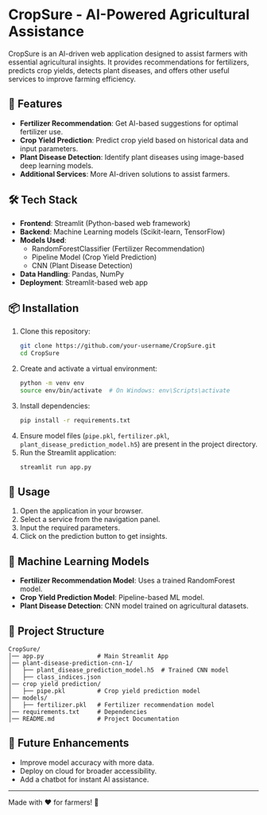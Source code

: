 # CropSure - AI-Powered Agricultural Assistance

CropSure is an AI-driven web application designed to assist farmers with essential agricultural insights. It provides recommendations for fertilizers, predicts crop yields, detects plant diseases, and offers other useful services to improve farming efficiency.

## 🚀 Features

- **Fertilizer Recommendation**: Get AI-based suggestions for optimal fertilizer use.
- **Crop Yield Prediction**: Predict crop yield based on historical data and input parameters.
- **Plant Disease Detection**: Identify plant diseases using image-based deep learning models.
- **Additional Services**: More AI-driven solutions to assist farmers.

## 🛠 Tech Stack

- **Frontend**: Streamlit (Python-based web framework)
- **Backend**: Machine Learning models (Scikit-learn, TensorFlow)
- **Models Used**:
  - RandomForestClassifier (Fertilizer Recommendation)
  - Pipeline Model (Crop Yield Prediction)
  - CNN (Plant Disease Detection)
- **Data Handling**: Pandas, NumPy
- **Deployment**: Streamlit-based web app

## 📦 Installation

1. Clone this repository:
   ```bash
   git clone https://github.com/your-username/CropSure.git
   cd CropSure
   ```
2. Create and activate a virtual environment:
   ```bash
   python -m venv env
   source env/bin/activate  # On Windows: env\Scripts\activate
   ```
3. Install dependencies:
   ```bash
   pip install -r requirements.txt
   ```
4. Ensure model files (`pipe.pkl`, `fertilizer.pkl`, `plant_disease_prediction_model.h5`) are present in the project directory.
5. Run the Streamlit application:
   ```bash
   streamlit run app.py
   ```

## 📝 Usage

1. Open the application in your browser.
2. Select a service from the navigation panel.
3. Input the required parameters.
4. Click on the prediction button to get insights.

## 🤖 Machine Learning Models

- **Fertilizer Recommendation Model**: Uses a trained RandomForest model.
- **Crop Yield Prediction Model**: Pipeline-based ML model.
- **Plant Disease Detection**: CNN model trained on agricultural datasets.

## 📂 Project Structure
```
CropSure/
│── app.py               # Main Streamlit App
│── plant-disease-prediction-cnn-1/
│   ├── plant_disease_prediction_model.h5  # Trained CNN model
│   ├── class_indices.json
│── crop yield prediction/
│   ├── pipe.pkl         # Crop yield prediction model
│── models/
│   ├── fertilizer.pkl   # Fertilizer recommendation model
│── requirements.txt     # Dependencies
│── README.md            # Project Documentation
```

## 🚀 Future Enhancements

- Improve model accuracy with more data.
- Deploy on cloud for broader accessibility.
- Add a chatbot for instant AI assistance.


---

Made with ❤️ for farmers! 🌾
